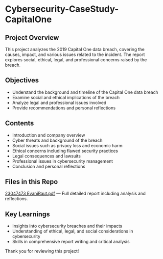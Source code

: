 # Cybersecurity-CaseStudy-CapitalOne
## Project Overview  
This project analyzes the 2019 Capital One data breach, covering the causes, impact, and various issues related to the incident. The report explores social, ethical, legal, and professional concerns raised by the breach.

## Objectives  
- Understand the background and timeline of the Capital One data breach  
- Examine social and ethical implications of the breach  
- Analyze legal and professional issues involved  
- Provide recommendations and personal reflections  

## Contents  
- Introduction and company overview  
- Cyber threats and background of the breach  
- Social issues such as privacy loss and economic harm  
- Ethical concerns including flawed security practices  
- Legal consequences and lawsuits  
- Professional issues in cybersecurity management  
- Conclusion and personal reflections  

## Files in this Repo  
[23047473 EvaniRaut.pdf](23047473%20EvaniRaut/23047473%20EvaniRaut.pdf) — Full detailed report including analysis and reflections.

## Key Learnings  
- Insights into cybersecurity breaches and their impacts  
- Understanding of ethical, legal, and social considerations in cybersecurity  
- Skills in comprehensive report writing and critical analysis

Thank you for reviewing this project!
